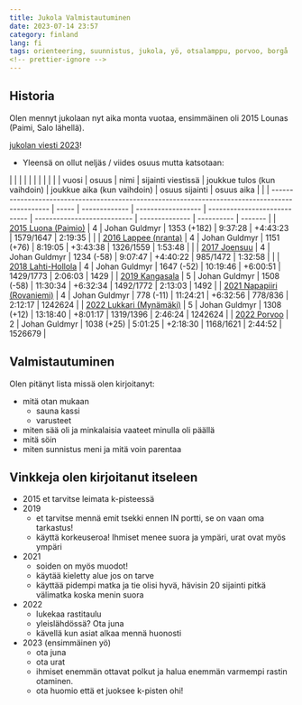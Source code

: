 ```yaml
---
title: Jukola Valmistautuminen
date: 2023-07-14 23:57
category: finland
lang: fi
tags: orienteering, suunnistus, jukola, yö, otsalamppu, porvoo, borgå
<!-- prettier-ignore -->
---
```


## Historia

Olen mennyt jukolaan nyt aika monta vuotaa, ensimmäinen oli 2015 Lounas (Paimi,
Salo lähellä).

[jukolan viesti 2023](https://jukola.com/2023/)!

- Yleensä on ollut neljäs / viides osuus mutta katsotaan:

<!-- markdownlint-disable MD013 -->

| | | | | | | | | |
| vuosi | osuus | nimi | sijainti viestissä | joukkue tulos (kun vaihdoin) | joukkue aika (kun vaihdoin) | osuus sijainti | osuus aika | |
| ----------------------------------------------------------------------------------------------- | ----- | ------------- | ------------------ | ---------------------------- | --------------------------- | -------------- | ---------- | ------- |
| [2015 Luona (Paimio)](https://results.jukola.com/tulokset/en/j2015_ju/kilpailijat/1030/) | 4 | Johan Guldmyr | 1353 (+182) | 9:37:28 | +4:43:23 | 1579/1647 | 2:19:35 | |
| [2016 Lappee (nranta)](https://results.jukola.com/tulokset/en/j2016_ju/kilpailijat/1255/) | 4 | Johan Guldmyr | 1151 (+76) | 8:19:05 | +3:43:38 | 1326/1559 | 1:53:48 | |
| [2017 Joensuu](https://results.jukola.com/tulokset/en/j2017_ju/kilpailijat/1110/) | 4 | Johan Guldmyr | 1234 (-58) | 9:07:47 | +4:40:22 | 985/1472 | 1:32:58 | |
| [2018 Lahti-Hollola](https://results.jukola.com/tulokset/en/j2018_ju/kilpailijat/1258/) | 4 | Johan Guldmyr | 1647 (-52) | 10:19:46 | +6:00:51 | 1429/1773 | 2:06:03 | 1429 |
| [2019 Kangasala](https://results.jukola.com/tulokset/en/j2019_ju/kilpailijat/1519/) | 5 | Johan Guldmyr | 1508 (-58) | 11:30:34 | +6:32:34 | 1492/1772 | 2:13:03 | 1492 |
| [2021 Napapiiri (Rovaniemi)](https://results.jukola.com/tulokset/en/j2021_ju/kilpailijat/1173/) | 4 | Johan Guldmyr | 778 (-11) | 11:24:21 | +6:32:56 | 778/836 | 2:12:17 | 1242624 |
| [2022 Lukkari (Mynämäki)](https://results.jukola.com/tulokset/en/j2022_ju/kilpailijat/1133/) | 5 | Johan Guldmyr | 1308 (+12) | 13:18:40 | +8:01:17 | 1319/1396 | 2:46:24 | 1242624 |
| [2022 Porvoo](https://results.jukola.com/tulokset/en/j2023_ju/kilpailijat/1143/) | 2 | Johan Guldmyr | 1038 (+25) | 5:01:25 | +2:18:30 | 1168/1621 | 2:44:52 | 1526679 |

<!-- markdownlint-disable MD013 -->

## Valmistautuminen

Olen pitänyt lista missä olen kirjoitanyt:

- mitä otan mukaan
  - sauna kassi
  - varusteet
- miten sää oli ja minkalaisia vaateet minulla oli päällä
- mitä söin
- miten sunnistus meni ja mitä voin parentaa

## Vinkkeja olen kirjoitanut itseleen

- 2015 et tarvitse leimata k-pisteessä
- 2019
  - et tarvitse mennä emit tsekki ennen IN portti, se on vaan oma tarkastus!
  - käyttä korkeuseroa! Ihmiset menee suora ja ympäri, urat ovat myös ympäri
- 2021
  - soiden on myös muodot!
  - käytää kieletty alue jos on tarve
  - käyttää pidempi matka ja tie olisi hyvä, hävisin 20 sijainti pitkä välimatka
    koska menin suora
- 2022
  - lukekaa rastitaulu
  - yleislähdössä? Ota juna
  - kävellä kun asiat alkaa mennä huonosti
- 2023 (ensimmäinen yö)
  - ota juna
  - ota urat
  - ihmiset enemmän ottavat polkut ja halua enemmän varmempi rastin otaminen.
  - ota huomio että et juoksee k-pisten ohi!
